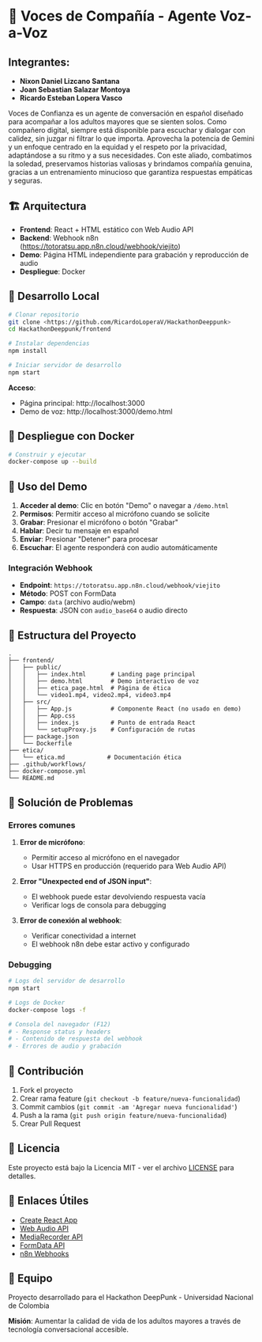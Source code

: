 # 🎤 Voces de Compañía - Agente Voz-a-Voz

## Integrantes:

- **Nixon Daniel Lizcano Santana**
- **Joan Sebastian Salazar Montoya**
- **Ricardo Esteban Lopera Vasco**

Voces de Confianza es un agente de conversación en español diseñado para acompañar a los adultos mayores que se sienten solos. Como compañero digital, siempre está disponible para escuchar y dialogar con calidez, sin juzgar ni filtrar lo que importa. Aprovecha la potencia de Gemini y un enfoque centrado en la equidad y el respeto por la privacidad, adaptándose a su ritmo y a sus necesidades. Con este aliado, combatimos la soledad, preservamos historias valiosas y brindamos compañía genuina, gracias a un entrenamiento minucioso que garantiza respuestas empáticas y seguras.

## 🏗️ Arquitectura

- **Frontend**: React + HTML estático con Web Audio API
- **Backend**: Webhook n8n (https://totoratsu.app.n8n.cloud/webhook/viejito)
- **Demo**: Página HTML independiente para grabación y reproducción de audio
- **Despliegue**: Docker

## 🚀 Desarrollo Local

```bash
# Clonar repositorio
git clone <https://github.com/RicardoLoperaV/HackathonDeeppunk>
cd HackathonDeeppunk/frontend

# Instalar dependencias
npm install

# Iniciar servidor de desarrollo
npm start
```

**Acceso**:
- Página principal: http://localhost:3000
- Demo de voz: http://localhost:3000/demo.html

## 🐳 Despliegue con Docker

```bash
# Construir y ejecutar
docker-compose up --build
```

## 🎤 Uso del Demo

1. **Acceder al demo**: Clic en botón "Demo" o navegar a `/demo.html`
2. **Permisos**: Permitir acceso al micrófono cuando se solicite
3. **Grabar**: Presionar el micrófono o botón "Grabar"
4. **Hablar**: Decir tu mensaje en español
5. **Enviar**: Presionar "Detener" para procesar
6. **Escuchar**: El agente responderá con audio automáticamente

### Integración Webhook

- **Endpoint**: `https://totoratsu.app.n8n.cloud/webhook/viejito`
- **Método**: POST con FormData
- **Campo**: `data` (archivo audio/webm)
- **Respuesta**: JSON con `audio_base64` o audio directo

## 🔧 Estructura del Proyecto

```
.
├── frontend/
│   ├── public/
│   │   ├── index.html       # Landing page principal
│   │   ├── demo.html        # Demo interactivo de voz
│   │   ├── etica_page.html  # Página de ética
│   │   └── video1.mp4, video2.mp4, video3.mp4
│   ├── src/
│   │   ├── App.js           # Componente React (no usado en demo)
│   │   ├── App.css
│   │   ├── index.js         # Punto de entrada React
│   │   └── setupProxy.js    # Configuración de rutas
│   ├── package.json
│   └── Dockerfile
├── etica/
│   └── etica.md            # Documentación ética
├── .github/workflows/
├── docker-compose.yml
└── README.md
```

## 🚨 Solución de Problemas

### Errores comunes

1. **Error de micrófono**:
   - Permitir acceso al micrófono en el navegador
   - Usar HTTPS en producción (requerido para Web Audio API)

2. **Error "Unexpected end of JSON input"**:
   - El webhook puede estar devolviendo respuesta vacía
   - Verificar logs de consola para debugging

3. **Error de conexión al webhook**:
   - Verificar conectividad a internet
   - El webhook n8n debe estar activo y configurado

### Debugging

```bash
# Logs del servidor de desarrollo
npm start

# Logs de Docker
docker-compose logs -f

# Consola del navegador (F12)
# - Response status y headers
# - Contenido de respuesta del webhook
# - Errores de audio y grabación
```

## 🤝 Contribución

1. Fork el proyecto
2. Crear rama feature (`git checkout -b feature/nueva-funcionalidad`)
3. Commit cambios (`git commit -am 'Agregar nueva funcionalidad'`)
4. Push a la rama (`git push origin feature/nueva-funcionalidad`)
5. Crear Pull Request

## 📄 Licencia

Este proyecto está bajo la Licencia MIT - ver el archivo [LICENSE](LICENSE) para detalles.

## 🔗 Enlaces Útiles

- [Create React App](https://create-react-app.dev/)
- [Web Audio API](https://developer.mozilla.org/en-US/docs/Web/API/Web_Audio_API)
- [MediaRecorder API](https://developer.mozilla.org/en-US/docs/Web/API/MediaRecorder)
- [FormData API](https://developer.mozilla.org/en-US/docs/Web/API/FormData)
- [n8n Webhooks](https://docs.n8n.io/integrations/builtin/core-nodes/n8n-nodes-base.webhook/)

## 👥 Equipo

Proyecto desarrollado para el Hackathon DeepPunk - Universidad Nacional de Colombia

**Misión**: Aumentar la calidad de vida de los adultos mayores a través de tecnología conversacional accesible.